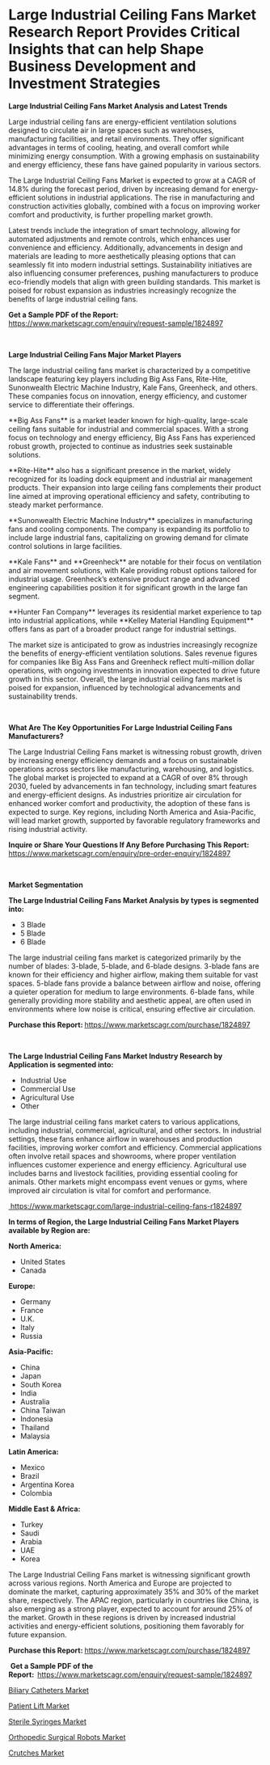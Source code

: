 <p><h1>Large Industrial Ceiling Fans Market Research Report Provides Critical Insights that can help Shape Business Development and Investment Strategies</h1></p><p><strong>Large Industrial Ceiling Fans Market Analysis and Latest Trends</strong></p>
<p><p>Large industrial ceiling fans are energy-efficient ventilation solutions designed to circulate air in large spaces such as warehouses, manufacturing facilities, and retail environments. They offer significant advantages in terms of cooling, heating, and overall comfort while minimizing energy consumption. With a growing emphasis on sustainability and energy efficiency, these fans have gained popularity in various sectors.</p><p>The Large Industrial Ceiling Fans Market is expected to grow at a CAGR of 14.8% during the forecast period, driven by increasing demand for energy-efficient solutions in industrial applications. The rise in manufacturing and construction activities globally, combined with a focus on improving worker comfort and productivity, is further propelling market growth. </p><p>Latest trends include the integration of smart technology, allowing for automated adjustments and remote controls, which enhances user convenience and efficiency. Additionally, advancements in design and materials are leading to more aesthetically pleasing options that can seamlessly fit into modern industrial settings. Sustainability initiatives are also influencing consumer preferences, pushing manufacturers to produce eco-friendly models that align with green building standards. This market is poised for robust expansion as industries increasingly recognize the benefits of large industrial ceiling fans.</p></p>
<p><strong>Get a Sample PDF of the Report:&nbsp;</strong> <a href="https://www.marketscagr.com/enquiry/request-sample/1824897?utm_campaign=2887&utm_medium=2&utm_source=Github&utm_content=ia&utm_term=09042025&utm_id=large-industrial-ceiling-fans">https://www.marketscagr.com/enquiry/request-sample/1824897</a></p>
<p>&nbsp;</p>
<p><strong>Large Industrial Ceiling Fans Major Market Players</strong></p>
<p><p>The large industrial ceiling fans market is characterized by a competitive landscape featuring key players including Big Ass Fans, Rite-Hite, Sunonwealth Electric Machine Industry, Kale Fans, Greenheck, and others. These companies focus on innovation, energy efficiency, and customer service to differentiate their offerings.</p><p>**Big Ass Fans** is a market leader known for high-quality, large-scale ceiling fans suitable for industrial and commercial spaces. With a strong focus on technology and energy efficiency, Big Ass Fans has experienced robust growth, projected to continue as industries seek sustainable solutions.</p><p>**Rite-Hite** also has a significant presence in the market, widely recognized for its loading dock equipment and industrial air management products. Their expansion into large ceiling fans complements their product line aimed at improving operational efficiency and safety, contributing to steady market performance.</p><p>**Sunonwealth Electric Machine Industry** specializes in manufacturing fans and cooling components. The company is expanding its portfolio to include large industrial fans, capitalizing on growing demand for climate control solutions in large facilities.</p><p>**Kale Fans** and **Greenheck** are notable for their focus on ventilation and air movement solutions, with Kale providing robust options tailored for industrial usage. Greenheck’s extensive product range and advanced engineering capabilities position it for significant growth in the large fan segment.</p><p>**Hunter Fan Company** leverages its residential market experience to tap into industrial applications, while **Kelley Material Handling Equipment** offers fans as part of a broader product range for industrial settings.</p><p>The market size is anticipated to grow as industries increasingly recognize the benefits of energy-efficient ventilation solutions. Sales revenue figures for companies like Big Ass Fans and Greenheck reflect multi-million dollar operations, with ongoing investments in innovation expected to drive future growth in this sector. Overall, the large industrial ceiling fans market is poised for expansion, influenced by technological advancements and sustainability trends.</p></p>
<p>&nbsp;</p>
<p><strong>What Are The Key Opportunities For Large Industrial Ceiling Fans Manufacturers?</strong></p>
<p><p>The Large Industrial Ceiling Fans market is witnessing robust growth, driven by increasing energy efficiency demands and a focus on sustainable operations across sectors like manufacturing, warehousing, and logistics. The global market is projected to expand at a CAGR of over 8% through 2030, fueled by advancements in fan technology, including smart features and energy-efficient designs. As industries prioritize air circulation for enhanced worker comfort and productivity, the adoption of these fans is expected to surge. Key regions, including North America and Asia-Pacific, will lead market growth, supported by favorable regulatory frameworks and rising industrial activity.</p></p>
<p><strong>Inquire or Share Your Questions If Any Before Purchasing This Report:</strong> <a href="https://www.marketscagr.com/enquiry/pre-order-enquiry/1824897?utm_campaign=2887&utm_medium=2&utm_source=Github&utm_content=ia&utm_term=09042025&utm_id=large-industrial-ceiling-fans">https://www.marketscagr.com/enquiry/pre-order-enquiry/1824897</a></p>
<p>&nbsp;</p>
<p><strong>Market Segmentation</strong></p>
<p><strong>The Large Industrial Ceiling Fans Market Analysis by types is segmented into:</strong></p>
<p><ul><li>3 Blade</li><li>5 Blade</li><li>6 Blade</li></ul></p>
<p><p>The large industrial ceiling fans market is categorized primarily by the number of blades: 3-blade, 5-blade, and 6-blade designs. 3-blade fans are known for their efficiency and higher airflow, making them suitable for vast spaces. 5-blade fans provide a balance between airflow and noise, offering a quieter operation for medium to large environments. 6-blade fans, while generally providing more stability and aesthetic appeal, are often used in environments where low noise is critical, ensuring effective air circulation.</p></p>
<p><strong>Purchase this Report:&nbsp;</strong><a href="https://www.marketscagr.com/purchase/1824897?utm_campaign=2887&utm_medium=2&utm_source=Github&utm_content=ia&utm_term=09042025&utm_id=large-industrial-ceiling-fans">https://www.marketscagr.com/purchase/1824897</a></p>
<p>&nbsp;</p>
<p><strong>The Large Industrial Ceiling Fans Market Industry Research by Application is segmented into:</strong></p>
<p><ul><li>Industrial Use</li><li>Commercial Use</li><li>Agricultural Use</li><li>Other</li></ul></p>
<p><p>The large industrial ceiling fans market caters to various applications, including industrial, commercial, agricultural, and other sectors. In industrial settings, these fans enhance airflow in warehouses and production facilities, improving worker comfort and efficiency. Commercial applications often involve retail spaces and showrooms, where proper ventilation influences customer experience and energy efficiency. Agricultural use includes barns and livestock facilities, providing essential cooling for animals. Other markets might encompass event venues or gyms, where improved air circulation is vital for comfort and performance.</p></p>
<p><a href="https://www.marketscagr.com/large-industrial-ceiling-fans-r1824897?utm_campaign=2887&utm_medium=2&utm_source=Github&utm_content=ia&utm_term=09042025&utm_id=large-industrial-ceiling-fans">&nbsp;https://www.marketscagr.com/large-industrial-ceiling-fans-r1824897</a></p>
<p><strong>In terms of Region, the Large Industrial Ceiling Fans Market Players available by Region are:</strong></p>
<p>
    <p> <strong> North America: </strong>
        <ul>
            <li>United States</li>
            <li>Canada</li>
        </ul>
        </p> 
    <p> <strong> Europe: </strong>
        <ul>
            <li>Germany</li>
            <li>France</li>
            <li>U.K.</li>
            <li>Italy</li>
            <li>Russia</li>
        </ul>
        </p> 
    <p> <strong> Asia-Pacific: </strong>
        <ul>
            <li>China</li>
            <li>Japan</li>
            <li>South Korea</li>
            <li>India</li>
            <li>Australia</li>
            <li>China Taiwan</li>
            <li>Indonesia</li>
            <li>Thailand</li>
            <li>Malaysia</li>
        </ul>
        </p> 
    <p> <strong> Latin America: </strong>
        <ul>
            <li>Mexico</li>
            <li>Brazil</li>
            <li>Argentina Korea</li>
            <li>Colombia</li>
        </ul>
        </p> 
    <p> <strong> Middle East & Africa: </strong>
        <ul>
            <li>Turkey</li>
            <li>Saudi</li>
            <li>Arabia</li>
            <li>UAE</li>
            <li>Korea</li>
        </ul>
    </p>
    </p>
<p><p>The Large Industrial Ceiling Fans market is witnessing significant growth across various regions. North America and Europe are projected to dominate the market, capturing approximately 35% and 30% of the market share, respectively. The APAC region, particularly in countries like China, is also emerging as a strong player, expected to account for around 25% of the market. Growth in these regions is driven by increased industrial activities and energy-efficient solutions, positioning them favorably for future expansion.</p></p>
<p><strong>Purchase this Report: </strong><a href="https://www.marketscagr.com/purchase/1824897?utm_campaign=2887&utm_medium=2&utm_source=Github&utm_content=ia&utm_term=09042025&utm_id=large-industrial-ceiling-fans">https://www.marketscagr.com/purchase/1824897</a></p>
<p>&nbsp;<strong>Get a Sample PDF of the Report:&nbsp;&nbsp;</strong><a href="https://www.marketscagr.com/enquiry/request-sample/1824897?utm_campaign=2887&utm_medium=2&utm_source=Github&utm_content=ia&utm_term=09042025&utm_id=large-industrial-ceiling-fans">https://www.marketscagr.com/enquiry/request-sample/1824897</a></p>
<p><strong></strong></p>
<p><p><a href="https://www.linkedin.com/pulse/report-global-biliary-catheters-size-valuation-current-cagr-xfgnc?utm_campaign=2887&utm_medium=2&utm_source=Github&utm_content=ia&utm_term=09042025&utm_id=large-industrial-ceiling-fans">Biliary Catheters Market</a></p><p><a href="https://www.linkedin.com/pulse/patient-lift-market-size-share-growth-analysis-type-application-tvqcc?utm_campaign=2887&utm_medium=2&utm_source=Github&utm_content=ia&utm_term=09042025&utm_id=large-industrial-ceiling-fans">Patient Lift Market</a></p><p><a href="https://www.linkedin.com/pulse/providing-both-historical-trends-future-projections-sterile-syringes-camvc?utm_campaign=2887&utm_medium=2&utm_source=Github&utm_content=ia&utm_term=09042025&utm_id=large-industrial-ceiling-fans">Sterile Syringes Market</a></p><p><a href="https://www.linkedin.com/pulse/unveiling-orthopedic-surgical-robots-market-drivers-ca2hc?utm_campaign=2887&utm_medium=2&utm_source=Github&utm_content=ia&utm_term=09042025&utm_id=large-industrial-ceiling-fans">Orthopedic Surgical Robots Market</a></p><p><a href="https://www.linkedin.com/pulse/crutches-market-forecast-global-trends-analysis-from-ejshc?utm_campaign=2887&utm_medium=2&utm_source=Github&utm_content=ia&utm_term=09042025&utm_id=large-industrial-ceiling-fans">Crutches Market</a></p></p>